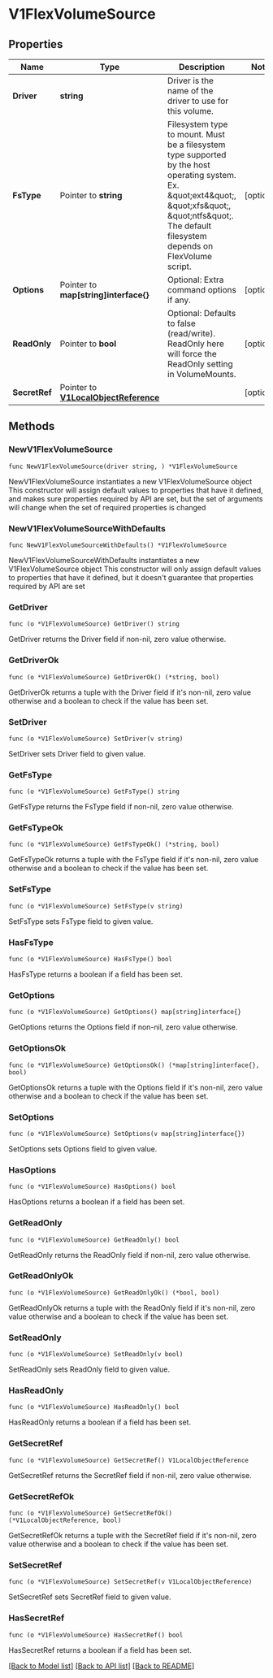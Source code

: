 # V1FlexVolumeSource

## Properties

Name | Type | Description | Notes
------------ | ------------- | ------------- | -------------
**Driver** | **string** | Driver is the name of the driver to use for this volume. | 
**FsType** | Pointer to **string** | Filesystem type to mount. Must be a filesystem type supported by the host operating system. Ex. \&quot;ext4\&quot;, \&quot;xfs\&quot;, \&quot;ntfs\&quot;. The default filesystem depends on FlexVolume script. | [optional] 
**Options** | Pointer to **map[string]interface{}** | Optional: Extra command options if any. | [optional] 
**ReadOnly** | Pointer to **bool** | Optional: Defaults to false (read/write). ReadOnly here will force the ReadOnly setting in VolumeMounts. | [optional] 
**SecretRef** | Pointer to [**V1LocalObjectReference**](V1LocalObjectReference.md) |  | [optional] 

## Methods

### NewV1FlexVolumeSource

`func NewV1FlexVolumeSource(driver string, ) *V1FlexVolumeSource`

NewV1FlexVolumeSource instantiates a new V1FlexVolumeSource object
This constructor will assign default values to properties that have it defined,
and makes sure properties required by API are set, but the set of arguments
will change when the set of required properties is changed

### NewV1FlexVolumeSourceWithDefaults

`func NewV1FlexVolumeSourceWithDefaults() *V1FlexVolumeSource`

NewV1FlexVolumeSourceWithDefaults instantiates a new V1FlexVolumeSource object
This constructor will only assign default values to properties that have it defined,
but it doesn't guarantee that properties required by API are set

### GetDriver

`func (o *V1FlexVolumeSource) GetDriver() string`

GetDriver returns the Driver field if non-nil, zero value otherwise.

### GetDriverOk

`func (o *V1FlexVolumeSource) GetDriverOk() (*string, bool)`

GetDriverOk returns a tuple with the Driver field if it's non-nil, zero value otherwise
and a boolean to check if the value has been set.

### SetDriver

`func (o *V1FlexVolumeSource) SetDriver(v string)`

SetDriver sets Driver field to given value.


### GetFsType

`func (o *V1FlexVolumeSource) GetFsType() string`

GetFsType returns the FsType field if non-nil, zero value otherwise.

### GetFsTypeOk

`func (o *V1FlexVolumeSource) GetFsTypeOk() (*string, bool)`

GetFsTypeOk returns a tuple with the FsType field if it's non-nil, zero value otherwise
and a boolean to check if the value has been set.

### SetFsType

`func (o *V1FlexVolumeSource) SetFsType(v string)`

SetFsType sets FsType field to given value.

### HasFsType

`func (o *V1FlexVolumeSource) HasFsType() bool`

HasFsType returns a boolean if a field has been set.

### GetOptions

`func (o *V1FlexVolumeSource) GetOptions() map[string]interface{}`

GetOptions returns the Options field if non-nil, zero value otherwise.

### GetOptionsOk

`func (o *V1FlexVolumeSource) GetOptionsOk() (*map[string]interface{}, bool)`

GetOptionsOk returns a tuple with the Options field if it's non-nil, zero value otherwise
and a boolean to check if the value has been set.

### SetOptions

`func (o *V1FlexVolumeSource) SetOptions(v map[string]interface{})`

SetOptions sets Options field to given value.

### HasOptions

`func (o *V1FlexVolumeSource) HasOptions() bool`

HasOptions returns a boolean if a field has been set.

### GetReadOnly

`func (o *V1FlexVolumeSource) GetReadOnly() bool`

GetReadOnly returns the ReadOnly field if non-nil, zero value otherwise.

### GetReadOnlyOk

`func (o *V1FlexVolumeSource) GetReadOnlyOk() (*bool, bool)`

GetReadOnlyOk returns a tuple with the ReadOnly field if it's non-nil, zero value otherwise
and a boolean to check if the value has been set.

### SetReadOnly

`func (o *V1FlexVolumeSource) SetReadOnly(v bool)`

SetReadOnly sets ReadOnly field to given value.

### HasReadOnly

`func (o *V1FlexVolumeSource) HasReadOnly() bool`

HasReadOnly returns a boolean if a field has been set.

### GetSecretRef

`func (o *V1FlexVolumeSource) GetSecretRef() V1LocalObjectReference`

GetSecretRef returns the SecretRef field if non-nil, zero value otherwise.

### GetSecretRefOk

`func (o *V1FlexVolumeSource) GetSecretRefOk() (*V1LocalObjectReference, bool)`

GetSecretRefOk returns a tuple with the SecretRef field if it's non-nil, zero value otherwise
and a boolean to check if the value has been set.

### SetSecretRef

`func (o *V1FlexVolumeSource) SetSecretRef(v V1LocalObjectReference)`

SetSecretRef sets SecretRef field to given value.

### HasSecretRef

`func (o *V1FlexVolumeSource) HasSecretRef() bool`

HasSecretRef returns a boolean if a field has been set.


[[Back to Model list]](../README.md#documentation-for-models) [[Back to API list]](../README.md#documentation-for-api-endpoints) [[Back to README]](../README.md)


